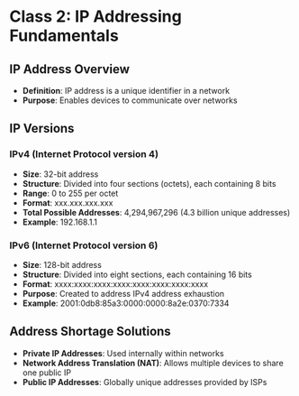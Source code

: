 # Class 2: IP Addressing Fundamentals

## IP Address Overview

- **Definition**: IP address is a unique identifier in a network
- **Purpose**: Enables devices to communicate over networks

## IP Versions

### IPv4 (Internet Protocol version 4)

- **Size**: 32-bit address
- **Structure**: Divided into four sections (octets), each containing 8 bits
- **Range**: 0 to 255 per octet
- **Format**: xxx.xxx.xxx.xxx
- **Total Possible Addresses**: 4,294,967,296 (4.3 billion unique addresses)
- **Example**: 192.168.1.1

### IPv6 (Internet Protocol version 6)

- **Size**: 128-bit address
- **Structure**: Divided into eight sections, each containing 16 bits
- **Format**: xxxx:xxxx:xxxx:xxxx:xxxx:xxxx:xxxx:xxxx
- **Purpose**: Created to address IPv4 address exhaustion
- **Example**: 2001:0db8:85a3:0000:0000:8a2e:0370:7334

## Address Shortage Solutions

- **Private IP Addresses**: Used internally within networks
- **Network Address Translation (NAT)**: Allows multiple devices to share one public IP
- **Public IP Addresses**: Globally unique addresses provided by ISPs
